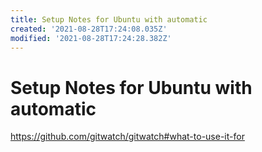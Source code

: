 ```yaml
---
title: Setup Notes for Ubuntu with automatic
created: '2021-08-28T17:24:08.035Z'
modified: '2021-08-28T17:24:28.382Z'
---
```


# Setup Notes for Ubuntu with automatic 


https://github.com/gitwatch/gitwatch#what-to-use-it-for

